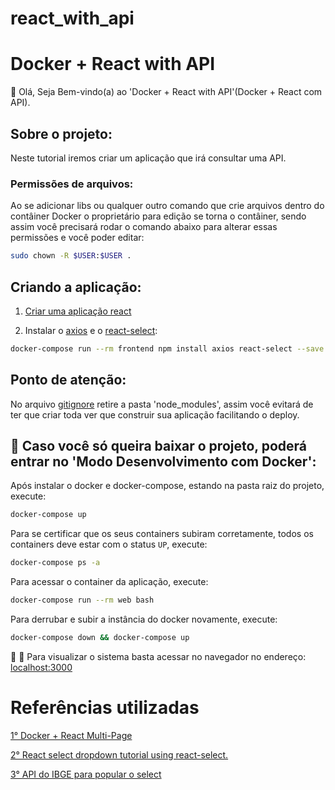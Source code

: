# react_with_api

# Docker + React with API

👋 Olá, Seja Bem-vindo(a) ao 'Docker + React with API'(Docker + React com API).

## Sobre o projeto:

Neste tutorial iremos criar um aplicação que irá consultar uma API.

### Permissões de arquivos:

Ao se adicionar libs ou qualquer outro comando que crie arquivos dentro do contâiner Docker o proprietário para edição se torna o contâiner, sendo assim você precisará rodar o comando abaixo para alterar essas permissões e você poder editar:

```sh
sudo chown -R $USER:$USER .
```

## Criando a aplicação:

1. [Criar uma aplicação react](https://github.com/claudimf/docker_react_multi_page)


2. Instalar o [axios](https://www.npmjs.com/package/react-axios) e o [react-select](https://www.npmjs.com/package/react-select):
```sh
docker-compose run --rm frontend npm install axios react-select --save
```

## Ponto de atenção:

No arquivo [gitignore](https://github.com/claudimf/docker_react_multi_page/blob/main/frontend/.gitignore) retire a pasta 'node_modules', assim você evitará de ter que criar toda ver que construir sua aplicação facilitando o deploy.

## 🐳 Caso você só queira baixar o projeto, poderá entrar no 'Modo Desenvolvimento com Docker':

Após instalar o docker e docker-compose, estando na pasta raiz do projeto, execute:

```sh
docker-compose up
```

Para se certificar que os seus containers subiram corretamente, todos os containers deve estar com o status `UP`, execute:

```sh
docker-compose ps -a
```

Para acessar o container da aplicação, execute:

```sh
docker-compose run --rm web bash
```

Para derrubar e subir a instância do docker novamente, execute:

```sh
docker-compose down && docker-compose up
```

🚀 :clap: Para visualizar o sistema basta acessar no navegador no endereço: [localhost:3000](http://localhost:3000/)

# Referências utilizadas

[1° Docker + React Multi-Page](https://github.com/claudimf/docker_react_multi_page)

[2° React select dropdown tutorial using react-select.](https://medium.com/how-to-react/react-select-dropdown-tutorial-using-react-select-51664ab8b6f3)


[3° API do IBGE para popular o select](https://servicodados.ibge.gov.br/api/docs/localidades)